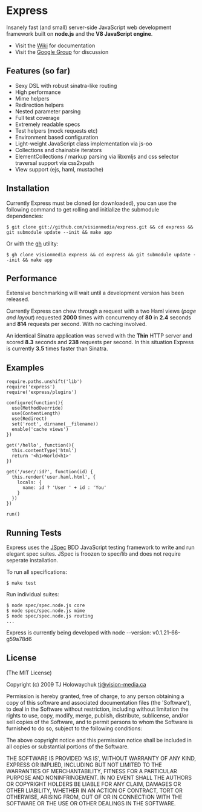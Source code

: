 
# Express
      
  Insanely fast (and small) server-side JavaScript web development framework
  built on **node.js** and the **V8 JavaScript engine**.

  * Visit the [Wiki](http://wiki.github.com/visionmedia/express) for documentation
  * Visit the [Google Group](http://groups.google.com/group/express-js) for discussion

## Features (so far)

  * Sexy DSL with robust sinatra-like routing
  * High performance
  * Mime helpers
  * Redirection helpers
  * Nested parameter parsing
  * Full test coverage
  * Extremely readable specs
  * Test helpers (mock requests etc)
  * Environment based configuration
  * Light-weight JavaScript class implementation via js-oo
  * Collections and chainable iterators
  * ElementCollections / markup parsing via libxmljs and css selector traversal support via css2xpath
  * View support (ejs, haml, mustache)
  
## Installation

Currently Express must be cloned (or downloaded), you can use the following command to
get rolling and initialize the submodule dependencies:

    $ git clone git://github.com/visionmedia/express.git && cd express && git submodule update --init && make app
    
Or with the [gh](http://github.com/visionmedia/gh) utility:

    $ gh clone visionmedia express && cd express && git submodule update --init && make app

## Performance

  Extensive benchmarking will wait until a development version
  has been released. 
  
  Currently Express can chew through a request with a two Haml views (*page and layout*) 
  requested **2000** times with concurrency of **80** in **2.4** seconds and **814**
  requests per second. With no caching involved.
  
  An identical Sinatra application was served with the **Thin** HTTP server
  and scored **8.3** seconds and **238** requests per second. In this situation
  Express is currently **3.5** times faster than Sinatra.

## Examples

    require.paths.unshift('lib')
    require('express')
    require('express/plugins')
    
    configure(function(){
      use(MethodOverride)
      use(ContentLength)
      use(Redirect)
      set('root', dirname(__filename))
      enable('cache views')
    })
    
    get('/hello', function(){
      this.contentType('html')
      return '<h1>World<h1>'
    })
    
    get('/user/:id?', function(id) {
      this.render('user.haml.html', {
        locals: {
          name: id ? 'User ' + id : 'You' 
        }
      })
    })
    
    run()
  
## Running Tests

Express uses the [JSpec](http://jspec.info) BDD JavaScript testing
framework to write and run elegant spec suites. JSpec is froozen 
to spec/lib and does not require seperate installation.

To run all specifications:

    $ make test
    
Run individual suites:

    $ node spec/spec.node.js core
    $ node spec/spec.node.js mime
    $ node spec/spec.node.js routing
    ...

Express is currently being developed with node --version:
    v0.1.21-66-g59a78d6
    
## License 

(The MIT License)

Copyright (c) 2009 TJ Holowaychuk <tj@vision-media.ca>

Permission is hereby granted, free of charge, to any person obtaining
a copy of this software and associated documentation files (the
'Software'), to deal in the Software without restriction, including
without limitation the rights to use, copy, modify, merge, publish,
distribute, sublicense, and/or sell copies of the Software, and to
permit persons to whom the Software is furnished to do so, subject to
the following conditions:

The above copyright notice and this permission notice shall be
included in all copies or substantial portions of the Software.

THE SOFTWARE IS PROVIDED 'AS IS', WITHOUT WARRANTY OF ANY KIND,
EXPRESS OR IMPLIED, INCLUDING BUT NOT LIMITED TO THE WARRANTIES OF
MERCHANTABILITY, FITNESS FOR A PARTICULAR PURPOSE AND NONINFRINGEMENT.
IN NO EVENT SHALL THE AUTHORS OR COPYRIGHT HOLDERS BE LIABLE FOR ANY
CLAIM, DAMAGES OR OTHER LIABILITY, WHETHER IN AN ACTION OF CONTRACT,
TORT OR OTHERWISE, ARISING FROM, OUT OF OR IN CONNECTION WITH THE
SOFTWARE OR THE USE OR OTHER DEALINGS IN THE SOFTWARE.
